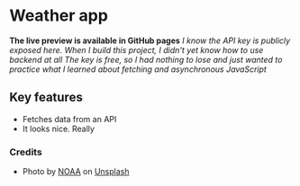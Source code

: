 # Weather app

**The live preview is available in GitHub pages**
*I know the API key is publicly exposed here.
When I build this project, I didn't yet know how to use backend at all
The key is free, so I had nothing to lose and just wanted to practice what I
learned about fetching and asynchronous JavaScript*

## Key features

- Fetches data from an API
- It looks nice. Really

### Credits
- Photo by <a href="https://unsplash.com/@noaa?utm_source=unsplash&utm_medium=referral&utm_content=creditCopyText">NOAA</a> on <a href="https://unsplash.com/s/photos/background-weather-app?utm_source=unsplash&utm_medium=referral&utm_content=creditCopyText">Unsplash</a>
  
